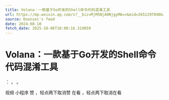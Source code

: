 ```yaml
---
title: Volana：一款基于Go开发的Shell命令代码混淆工具
url: https://mp.weixin.qq.com/s?__biz=MjM5NjA0NjgyMA==&mid=2651297840&idx=4&sn=0111737ee6f658bfa5b9f1d68070afdf
source: Doonsec's feed
date: 2024-08-10
fetch_date: 2025-10-06T18:00:16.319059
---
```


# Volana：一款基于Go开发的Shell命令代码混淆工具

：
，
。

视频
小程序
赞
，轻点两下取消赞
在看
，轻点两下取消在看